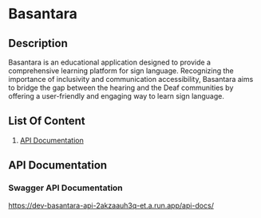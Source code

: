 # Basantara

## Description
Basantara is an educational application designed to provide a comprehensive learning platform for sign language. Recognizing the importance of inclusivity and communication accessibility, Basantara aims to bridge the gap between the hearing and the Deaf communities by offering a user-friendly and engaging way to learn sign language.

## List Of Content
1. [API Documentation](#api-documentation)

## API Documentation
### Swagger API Documentation
https://dev-basantara-api-2akzaauh3q-et.a.run.app/api-docs/
